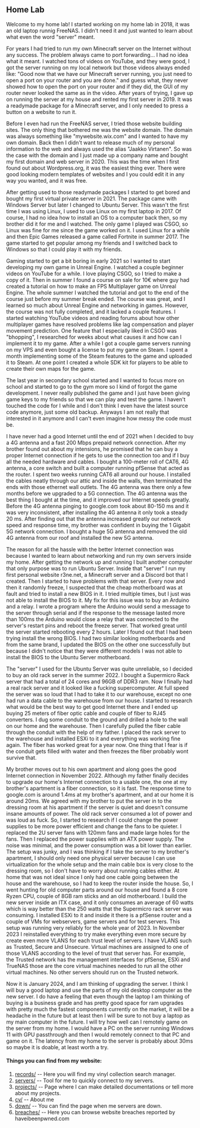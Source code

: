 ## Home Lab
Welcome to my home lab! I started working on my home lab in 2018, it was an old laptop runnig FreeNAS. I didn't need it and just wanted to learn about what even the word "server" meant. 

For years I had tried to run my own Minecraft server on the Internet without any success. The problem always came to port forwarding... I had no idea what it meant. I watched tons of videos on YouTube, and they were good, I got the server running on my local network but those videos always ended like: "Good now that we have our Minecraft server running, you just need to open a port on your router and you are done." and guess what, they never showed how to open the port on your router and if they did, the GUI of my router never looked the same as in the video. After years of trying, I gave up on running the server at my house and rented my first server in 2019. It was a readymade package for a Minecraft server, and I only needed to press a button on a website to run it. 

Before I even had run the FreeNAS server, I tried those website building sites. The only thing that bothered me was the website domain. The domain was always something like "mywebsite.wix.com" and I wanted to have my own domain. Back then I didn't want to release much of my personal information to the web and always used the alias "Jaakko Virtanen". So was the case with the domain and I just made up a company name and bought my first domain and web server in 2020. This was the time when I first found out about Wordpress.org, it was the easiest thing ever. There were good looking modern templates of websites and I you could edit it in any way you wanted, and it was free. 
  
After getting used to those readymade packages I started to get bored and bought my first virtual private server in 2021. The package came with Windows Server but later I changed to Ubuntu Server. This wasn't the first time I was using Linux, I used to use Linux on my first laptop in 2017. Of course, I had no idea how to install an OS to a computer back then, so my brother did it for me and I watched. The only game I played was CSGO, so Linux was fine for me since the game worked on it. I used Linux for a while and then Epic Games released a game called Fortnite in summer 2017. The game started to get popular among my friends and I switched back to Windows so that I could play it with my friends. 

Gaming started to get a bit boring in early 2021 so I wanted to start developing my own game in Unreal Engine. I watched a couple beginner videos on YouTube for a while. I love playing CSGO, so I tried to make a copy of it. Then in summer I found a course on sale for 10€ where guy had created a tutorial on how to make an FPS Multiplayer game on Unreal Engine. The whole summer I watched the tutorial and got to the end of the course just before my summer break ended. The course was great, and I learned so much about Unreal Engine and networking in games. However, the course was not fully completed, and it lacked a couple features. I started watching YouTube videos and reading forums about how other multiplayer games have resolved problems like lag compensation and player movement prediction. One feature that I especially liked in CSGO was "bhopping", I researched for weeks about what causes it and how can I implement it to my game. After a while I got a couple game servers running on my VPS and even bought a license to put my game on Steam. I spent a month implementing some of the Steam features to the game and uploaded it to Steam. At one point I created a whole SDK kit for players to be able to create their own maps for the game.  

The last year in secondary school started and I wanted to focus more on school and started to go to the gym more so I kind of forgot the game development. I never really published the game and I just have been giving game keys to my friends so that we can play and test the game. I haven't touched the code for I while and I don't think I even have the latest source code anymore, just some old backup. Anyways I am not really that interested in it anymore and I can't even imagine how messy the code must be. 

I have never had a good Internet until the end of 2021 when I decided to buy a 4G antenna and a fast 200 Mbps prepaid network connection. After my brother found out about my intensions, he promised that he can buy a proper Internet connection if he gets to use the connection too and if I buy all the needed hardware and cables. I bought a 100-meter roll of CAT6, 4G antenna, a core switch and built a computer running pfSense that acted as the router. I spent two weeks running CAT6 all around our house. I installed the cables neatly through our attic and inside the walls, then terminated the ends with those ethernet wall outlets. The 4G antenna was there only a few months before we upgraded to a 5G connection. The 4G antenna was the best thing I bought at the time, and it improved our Internet speeds greatly. Before the 4G antenna pinging to google.com took about 80-150 ms and it was very inconsistent, after installing the 4G antenna it only took a steady 20 ms. After finding out that the antenna increased greatly our network speed and response time, my brother was confident in buying the 1 Gigabit 5G network connection. I bought a huge 5G antenna and removed the old 4G antenna from our roof and installed the new 5G antenna. 

The reason for all the hassle with the better Internet connection was because I wanted to learn about networking and run my own servers inside my home. After getting the network up and running I built another computer that only purpose was to run Ubuntu Server. Inside that "server" I run my first personal website r3ne.net, a Minecraft server and a Discord bot that I created. Then I started to have problems with that server. Every now and then it randomly freeze, I suspected that the cheap motherboard was at fault and tried to install a new BIOS in it. I tried multiple times, but I just was not able to install the BIOS to it. My fix for this issue was to buy an Arduino and a relay. I wrote a program where the Arduino would send a message to the server through serial and if the response to the message lasted more than 100ms the Arduino would close a relay that was connected to the server's restart pins and reboot the freeze server. That worked great until the server started rebooting every 2 hours. Later I found out that I had been trying install the wrong BIOS. I had two similar looking motherboards and from the same brand, I updated the BIOS on the other one successfully but because I didn't notice that they were different models I was not able to install the BIOS to the Ubuntu Server motherboard. 

The "server" I used for the Ubuntu Server was quite unreliable, so I decided to buy an old rack server in the summer 2022. I bought a Supermicro Rack server that had a total of 24 cores and 96GB of DDR3 ram. Now I finally had a real rack server and it looked like a fucking supercomputer. At full speed the server was so loud that I had to take it to our warehouse, except no one had run a data cable to the warehouse from our house. I started to research what would be the best way to get good Internet there and I ended up buying 25 meters of fiber optic cable and couple of fiber to RJ45 converters. I dug some conduit to the ground and drilled a hole to the wall on our home and the warehouse. Then I carefully pulled the fiber cable through the conduit with the help of my father. I placed the rack server to the warehouse and installed ESXi to it and everything was working fine again. The fiber has worked great for a year now. One thing that I fear is if the conduit gets filled with water and then freezes the fiber probably wont survive that. 

My brother moves out to his own apartment and along goes the good Internet connection in November 2022. Although my father finally decides to upgrade our home's Internet connection to a usable one, the one at my brother's apartment is a fiber connection, so it is fast. The response time to google.com is around 1.4ms at my brother's apartment, and at our home it is around 20ms. We agreed with my brother to put the server in to the dressing room at his apartment if the server is quiet and doesn't consume insane amounts of power. The old rack server consumed a lot of power and was loud as fuck. So, I started to research if I could change the power supplies to be more power efficient and change the fans to be quieter. I replaced the 2U server fans with 120mm fans and made large holes for the fans. Then I replaced the power supplies with an ATX power supply. The noise was minimal, and the power consumption was a bit lower than earlier. The setup was junky, and I was thinking if I take the server to my brother's apartment, I should only need one physical server because I can use virtualization for the whole setup and the main cable box is very close to the dressing room, so I don't have to worry about running cables either. At home that was not ideal since I only had one cable going between the house and the warehouse, so I had to keep the router inside the house. So, I went hunting for old computer parts around our house and found a 8 core Ryzen CPU, couple of 8GB ram sticks and an old motherboard. I build the new server inside an ITX case, and it only consumes an average of 60 watts which is way better than the 250 watts that the Supermicro rack server was consuming. I installed ESXi to it and inside it there is a pfSense router and a couple of VMs for webservers, game servers and for test servers. This setup was running very reliably for the whole year of 2023. In November 2023 I reinstalled everything to try make everything even more secure by create even more VLANS for each trust level of servers. I have VLANS such as Trusted, Secure and Unsecure. Virtual machines are assigned to one of those VLANS according to the level of trust that server has. For example, the Trusted network has the management interfaces for pfSense, ESXi and TrueNAS those are the core virtual machines needed to run all the other virtual machines. No other servers should run on the Trusted network. 

Now it is January 2024, and I am thinking of upgrading the server. I think I will buy a good laptop and use the parts of my old desktop computer as the new server. I do have a feeling that even though the laptop I am thinking of buying is a business grade and has pretty good space for ram upgrades with pretty much the fastest components currently on the market, it will be a headache in the future but at least then I will be sure to not buy a laptop as my main computer in the future. I will try how well can I remotely game on the server from my home. I would have a PC on the server running Windows 11 with GPU passthrough and then I would remotely connect to that PC and game on it. The latency from my home to the server is probably about 30ms so maybe it is doable, at least worth a try. 

#### Things you can find from my website:
1. [records/](https://karkkainen.net/records/) -- Here you will find my vinyl collection search manager.
2. [servers/](https://karkkainen.net/servers/) -- Tool for me to quickly connect to my servers.
3. [projects/](https://karkkainen.net/projects) -- Page where I can make detailed documentations or tell more about my projects.
4. [cv/](https://karkkainen.net/cv/) --  About me
5. [down/](https://karkkainen.net/down/) -- You can find the page when me servers are down.
6. [breaches/](https://karkkainen.net/breaches/) -- Here you can browse website breaches reported by haveibeenpwned.com